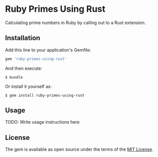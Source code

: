 # Ruby Primes Using Rust
Calculating prime numbers in Ruby by calling out to a Rust extension.

## Installation

Add this line to your application's Gemfile:

```ruby
gem 'ruby-primes-using-rust'
```

And then execute:

    $ bundle

Or install it yourself as:

    $ gem install ruby-primes-using-rust

## Usage

TODO: Write usage instructions here

## License

The gem is available as open source under the terms of the [MIT License](https://opensource.org/licenses/MIT).
